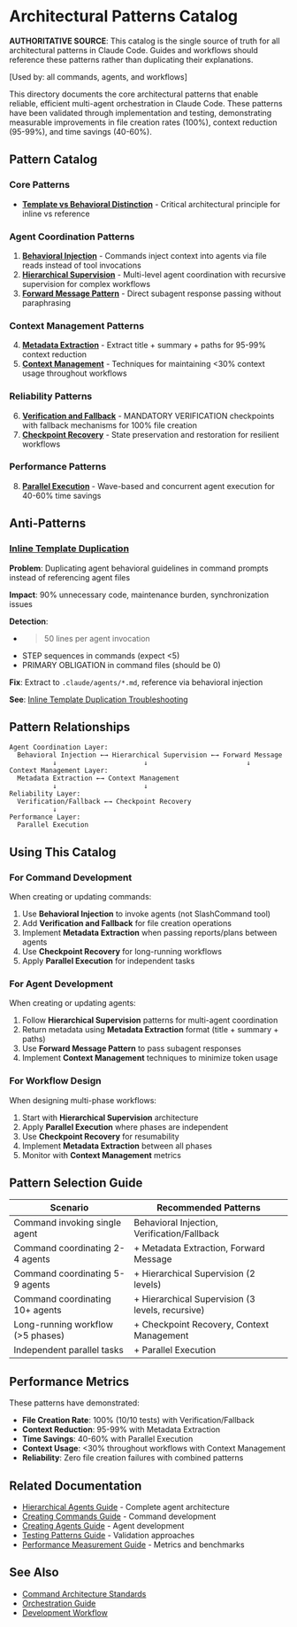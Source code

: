 # Architectural Patterns Catalog

**AUTHORITATIVE SOURCE**: This catalog is the single source of truth for all architectural patterns in Claude Code. Guides and workflows should reference these patterns rather than duplicating their explanations.

[Used by: all commands, agents, and workflows]

This directory documents the core architectural patterns that enable reliable, efficient multi-agent orchestration in Claude Code. These patterns have been validated through implementation and testing, demonstrating measurable improvements in file creation rates (100%), context reduction (95-99%), and time savings (40-60%).

## Pattern Catalog

### Core Patterns

- **[Template vs Behavioral Distinction](../../reference/template-vs-behavioral-distinction.md)** - Critical architectural principle for inline vs reference

### Agent Coordination Patterns

1. **[Behavioral Injection](./behavioral-injection.md)** - Commands inject context into agents via file reads instead of tool invocations
2. **[Hierarchical Supervision](./hierarchical-supervision.md)** - Multi-level agent coordination with recursive supervision for complex workflows
3. **[Forward Message Pattern](./forward-message.md)** - Direct subagent response passing without paraphrasing

### Context Management Patterns

4. **[Metadata Extraction](./metadata-extraction.md)** - Extract title + summary + paths for 95-99% context reduction
5. **[Context Management](./context-management.md)** - Techniques for maintaining <30% context usage throughout workflows

### Reliability Patterns

6. **[Verification and Fallback](./verification-fallback.md)** - MANDATORY VERIFICATION checkpoints with fallback mechanisms for 100% file creation
7. **[Checkpoint Recovery](./checkpoint-recovery.md)** - State preservation and restoration for resilient workflows

### Performance Patterns

8. **[Parallel Execution](./parallel-execution.md)** - Wave-based and concurrent agent execution for 40-60% time savings

## Anti-Patterns

### [Inline Template Duplication](../../troubleshooting/inline-template-duplication.md)

**Problem**: Duplicating agent behavioral guidelines in command prompts instead of referencing agent files

**Impact**: 90% unnecessary code, maintenance burden, synchronization issues

**Detection**:
- >50 lines per agent invocation
- STEP sequences in commands (expect <5)
- PRIMARY OBLIGATION in command files (should be 0)

**Fix**: Extract to `.claude/agents/*.md`, reference via behavioral injection

**See**: [Inline Template Duplication Troubleshooting](../../troubleshooting/inline-template-duplication.md)

## Pattern Relationships

```
Agent Coordination Layer:
  Behavioral Injection ←→ Hierarchical Supervision ←→ Forward Message
           ↓                      ↓                         ↓
Context Management Layer:
  Metadata Extraction ←→ Context Management
           ↓                      ↓
Reliability Layer:
  Verification/Fallback ←→ Checkpoint Recovery
           ↓
Performance Layer:
  Parallel Execution
```

## Using This Catalog

### For Command Development
When creating or updating commands:
1. Use **Behavioral Injection** to invoke agents (not SlashCommand tool)
2. Add **Verification and Fallback** for file creation operations
3. Implement **Metadata Extraction** when passing reports/plans between agents
4. Use **Checkpoint Recovery** for long-running workflows
5. Apply **Parallel Execution** for independent tasks

### For Agent Development
When creating or updating agents:
1. Follow **Hierarchical Supervision** patterns for multi-agent coordination
2. Return metadata using **Metadata Extraction** format (title + summary + paths)
3. Use **Forward Message Pattern** to pass subagent responses
4. Implement **Context Management** techniques to minimize token usage

### For Workflow Design
When designing multi-phase workflows:
1. Start with **Hierarchical Supervision** architecture
2. Apply **Parallel Execution** where phases are independent
3. Use **Checkpoint Recovery** for resumability
4. Implement **Metadata Extraction** between all phases
5. Monitor with **Context Management** metrics

## Pattern Selection Guide

| Scenario | Recommended Patterns |
|----------|---------------------|
| Command invoking single agent | Behavioral Injection, Verification/Fallback |
| Command coordinating 2-4 agents | + Metadata Extraction, Forward Message |
| Command coordinating 5-9 agents | + Hierarchical Supervision (2 levels) |
| Command coordinating 10+ agents | + Hierarchical Supervision (3 levels, recursive) |
| Long-running workflow (>5 phases) | + Checkpoint Recovery, Context Management |
| Independent parallel tasks | + Parallel Execution |

## Performance Metrics

These patterns have demonstrated:
- **File Creation Rate**: 100% (10/10 tests) with Verification/Fallback
- **Context Reduction**: 95-99% with Metadata Extraction
- **Time Savings**: 40-60% with Parallel Execution
- **Context Usage**: <30% throughout workflows with Context Management
- **Reliability**: Zero file creation failures with combined patterns

## Related Documentation

- [Hierarchical Agents Guide](../hierarchical-agents.md) - Complete agent architecture
- [Creating Commands Guide](../../guides/creating-commands.md) - Command development
- [Creating Agents Guide](../../guides/creating-agents.md) - Agent development
- [Testing Patterns Guide](../../guides/testing-patterns.md) - Validation approaches
- [Performance Measurement Guide](../../guides/performance-measurement.md) - Metrics and benchmarks

## See Also

- [Command Architecture Standards](../../reference/command-architecture-standards.md)
- [Orchestration Guide](../../workflows/orchestration-guide.md)
- [Development Workflow](../development-workflow.md)
